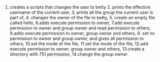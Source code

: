 1. creates a scripts that changes the user to betty 2. prints the effective username of the current user, 3. prints all the group the current user is part of, 4. changes the owner of the file to betty, 5. create an empty file called hello, 6.adds execute permission to owner, 7.add execute permission to owner and group owner and read permission to others, 8.adds execute permission to owner, group owner and others, 9. set no permission to owner and group owner, and gives all permission to others, 10.set the mode of the file, 11.set the mode of the file, 12.add execute permission to owner, group owner and others, 13.create a directory with 751 permission, 14.change the group owner
